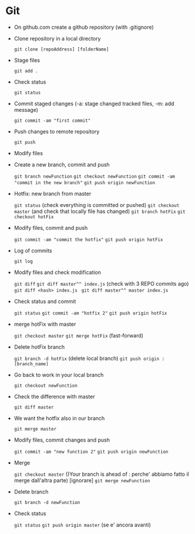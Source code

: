 # Git

- On github.com create a github repository (with .gitignore)

- Clone repository in a local directory

  `git clone [repoAddress] [folderName]`

- Stage files

  `git add .`

- Check status

  `git status`

- Commit staged changes (-a: stage changed tracked files, -m: add message)

  `git commit -am "first commit"`

- Push changes to remote repository

  `git push`

- Modify files

- Create a new branch, commit and push

  `git branch newFunction`
  `git checkout newFunction`
  `git commit -am "commit in the new branch"`
  `git push origin newFunction`

- Hotfix: new branch from master

  `git status` (check everything is committed or pushed)
  `git checkout master` (and check that locally file has changed)
  `git branch hotFix`
  `git checkout hotFix`

- Modify files, commit and push

  `git commit -am "commit the hotfix"`
  `git push origin hotFix`

- Log of commits

  `git log`

- Modify files and check modification

  `git diff`
  `git diff master^^ index.js` (check with 3 REPO commits ago)
  `git diff <hash> index.js `
  `git diff master^^ master index.js `

- Check status and commit

  `git status`
  `git commit -am "hotfix 2"`
  `git push origin hotFix`

- merge hotFix with master

  `git checkout master`
  `git merge hotFix` (fast-forward)

- Delete hotFix branch

  `git branch -d hotFix` (delete local branch)
  `git push origin :[branch_name]`

- Go back to work in your local branch

  `git checkout newFunction`

- Check the difference with master

  `git diff master`

- We want the hotfix also in our branch

  `git merge master`

- Modify files, commit changes and push

  `git commit -am "new function 2"`
  `git push origin newFunction`

- Merge

  `git checkout master`  ()Your branch is ahead of : perche' abbiamo fatto il merge dall'altra parte) [ignorare]
  `git merge newFunction`

- Delete branch

  `git branch -d newFunction`

- Check status

  `git status`
  `git push origin master` (se e' ancora avanti)
  
